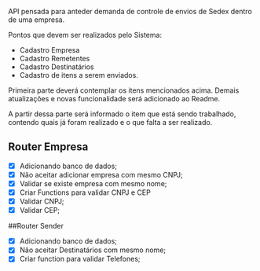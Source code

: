 API pensada para anteder demanda de controle de envios de Sedex dentro de uma empresa.

Pontos que devem ser realizados pelo Sistema:

- Cadastro Empresa
- Cadastro Remetentes
- Cadastro Destinatários
- Cadastro de itens a serem enviados.

Primeira parte deverá contemplar os itens mencionados acima. Demais atualizações e novas funcionalidade será adicionado ao Readme.

A partir dessa parte será informado o item que está sendo trabalhado, contendo quais já foram realizado e o que falta a ser realizado.

## Router Empresa

- [x] Adicionando banco de dados;
- [x] Não aceitar adicionar empresa com mesmo CNPJ;
- [x] Validar se existe empresa com mesmo nome;
- [x] Criar Functions para validar CNPJ e CEP
- [x] Validar CNPJ;
- [x] Validar CEP;

##Router Sender

 - [X] Adicionando banco de dados;
 - [X] Não aceitar Destinatários com mesmo nome;
 - [X] Criar function para validar Telefones;
